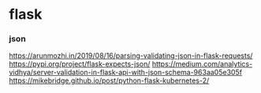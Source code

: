 # flask

### json

https://arunmozhi.in/2019/08/16/parsing-validating-json-in-flask-requests/
https://pypi.org/project/flask-expects-json/
https://medium.com/analytics-vidhya/server-validation-in-flask-api-with-json-schema-963aa05e305f
https://mikebridge.github.io/post/python-flask-kubernetes-2/
